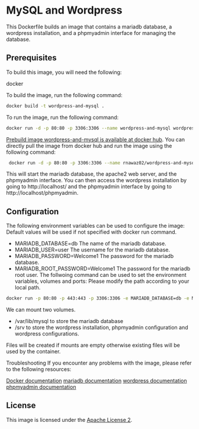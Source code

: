 # MySQL and Wordpress
This Dockerfile builds an image that contains a mariadb database, a wordpress installation, and a phpmyadmin interface for managing the database.

## Prerequisites
To build this image, you will need the following:

docker

To build the image, run the following command:
``` bash 
docker build -t wordpress-and-mysql .
```
To run the image, run the following command:
``` bash 
docker run -d -p 80:80 -p 3306:3306 --name wordpress-and-mysql wordpress-and-mysql
```  
[Prebuild image wordpress-and-mysql is available at docker hub](https://hub.docker.com/repository/docker/rnawaz02/wordpress-and-mysql/general). You can directly pull the image from docker hub and run the image using the following command:
``` bash
 docker run -d -p 80:80 -p 3306:3306 --name rnawaz02/wordpress-and-mysql docker pull rnawaz02/wordpress-and-mysql
 ```
This will start the mariadb database, the apache2 web server, and the phpmyadmin interface. You can then access the wordpress installation by going to http://localhost/ and the phpmyadmin interface by going to http://localhost/phpmyadmin.

## Configuration
The following environment variables can be used to configure the image: Default values will be used if not specified with docker run command.

* MARIADB_DATABASE=db The name of the mariadb database.
* MARIADB_USER=user The username for the mariadb database.
* MARIADB_PASSWORD=Welcome1 The password for the mariadb database.
* MARIADB_ROOT_PASSWORD=Welcome1 The password for the mariadb root user.
The follwoing command can be used to set the environment variables, volumes and ports: Please modify the path according to your local path.

``` bash
docker run -p 80:80 -p 443:443 -p 3306:3306 -e MARIADB_DATABASE=db -e MARIADB_USER=user -e MARIADB_PASSWORD=Welcome1 -e MARIADB_ROOT_PASSWORD=Welcome1 -v C:\sandbox\code\datadir:/srv -v C:\sandbox\code\db:/var/lib/mysql rnawaz02/wordpress-and-mysql:0.2
```
We can mount two volumes. 

* /var/lib/mysql to store the mariadb database
* /srv to store the wordpress installation, phpmyadmin configuration and wordpress configurations.

Files will be created if mounts are empty otherwise existing files will be used by the container.

Troubleshooting
If you encounter any problems with the image, please refer to the following resources:

[Docker documentation](https://docs.docker.com/)
[mariadb documentation](https://mariadb.com/kb/en/)
[wordpress documentation](https://wordpress.org/documentation/)
[phpmyadmin documentation](https://www.phpmyadmin.net/docs/)

## License
This image is licensed under the [Apache License 2](https://www.apache.org/licenses/LICENSE-2.0).

